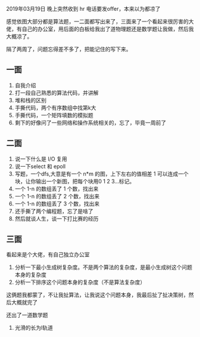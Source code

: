 2019年03月19日 晚上突然收到 hr 电话要发offer，本来以为都凉了

感觉依图大部分都是算法题，一二面都写出来了，三面来了一个看起来很厉害的大佬，有自己的办公室，用后面的白板给我出了道物理题还是数学题让我做，然后我大概凉了。

隔了两周了，问题忘得差不多了，把能记住的写下来。

## 一面

1. 自我介绍
2. 打一段自己熟悉的算法代码，并讲解
3. 堆和栈的区别
4. 手撕代码，两个有序数组中找第k大
5. 手撕代码，一个矩阵填数的模拟题
6. 剩下的好像问了一些网络和操作系统相关的，忘了，毕竟一周前了

## 二面

1. 说一下什么是 I/O 复用
2. 说一下select 和 epoll
3. 写题，一个dfs,大意是有一个 n*m 的图，上下左右的值相差 1 可以连成一个块，让你输出一个新图，把每个块用0 1 2 3...标记。
4. 一个 1-n 的数组丢了 1 个数，找出来
5. 一个 1-n 的数组丢了 2 个数，找出来
6. 一个 1-n 的数组丢了 3 个数，找出来
7. 还手撕了两个编程题，忘了是啥了
8. 然后就谈人生，谈一下打比赛的经历

## 三面

看起来是个大佬，有自己独立办公室

1. 分析一下最小生成树复杂度。不是两个算法的复杂度，是最小生成树这个问题本身的复杂度
2. 分析一下排序这个问题本身的复杂度（不是算法复杂度）

这俩题我都蒙了，不让我扯算法，让我说这个问题本身，我最后扯了扯决策树，然后大概就完了

还出了一道数学题

1. 光滑的长为l轨道